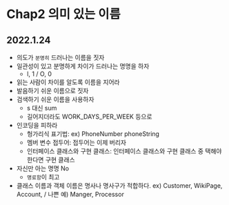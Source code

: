# Chap2 의미 있는 이름

## 2022.1.24
- 의도가 `분명히` 드러나는 이름을 짓자
- 일관성이 있고 분명하게 차이가 드러나는 명명을 하자
  - l, 1 / O, 0
- 읽는 사람이 차이를 알도록 이름을 지어라
- 발음하기 쉬운 이름으로 짓자
- 검색하기 쉬운 이름을 사용하자
  - s 대신 sum
  - 길어지더라도 WORK_DAYS_PER_WEEK 등으로
- 인코딩을 피하라
  - 헝가리식 표기법: ex) PhoneNumber phoneString
  - 멤버 변수 접두어: 접두어는 이제 버리자
  - 인터페이스 클래스와 구현 클래스: 인터페이스 클래스와 구현 클래스 중 택해야 한다면 구현 클래스
- 자신만 아는 명명 No
  - `명료함`이 최고
- 클래스 이름과 객체 이름은 명사나 명사구가 적합하다. ex) Customer, WikiPage, Account, / 나쁜 예) Manger, Processor
